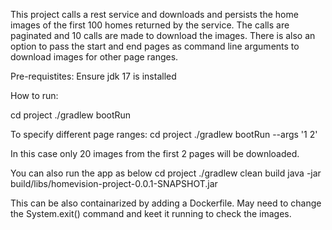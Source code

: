 This project calls a rest service and downloads and persists the home images of the first 100 homes returned by the service. The calls
are paginated and 10 calls are made to download the images. There is also an option to pass the start and end pages as command line arguments to download
images for other page ranges.

Pre-requistites:
Ensure jdk 17 is installed 


How to run:

cd project
./gradlew bootRun

To specify different page ranges:
cd project
./gradlew bootRun --args '1 2'

In this case only 20 images from the first 2 pages will be downloaded.

You can also run  the app  as below
cd project
./gradlew clean build
java  -jar build/libs/homevision-project-0.0.1-SNAPSHOT.jar 

This can be also containarized by adding a Dockerfile. May need to change the System.exit() command and keet it running to check the images.


